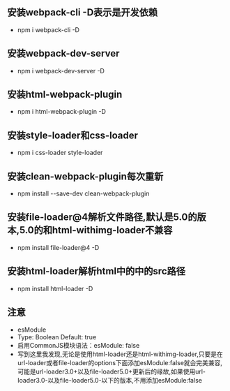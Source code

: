 ## 安装webpack-cli -D表示是开发依赖
+ npm i webpack-cli -D

## 安装webpack-dev-server
+ npm i webpack-dev-server -D

## 安装html-webpack-plugin
+ npm i html-webpack-plugin -D

## 安装style-loader和css-loader
+ npm i css-loader style-loader

## 安装clean-webpack-plugin每次重新
+ npm install --save-dev clean-webpack-plugin

## 安装file-loader@4解析文件路径,默认是5.0的版本,5.0的和html-withimg-loader不兼容
+ npm install file-loader@4 -D

## 安装html-loader解析html中的<img src=""/>中的src路径
+ npm install html-loader -D

## 注意
+ esModule
+ Type: Boolean Default: true
+ 启用CommonJS模块语法：esModule: false
+ 写到这里我发现,无论是使用html-loader还是html-withimg-loader,只要是在url-loader或者file-loader的options下面添加esModule:false就会完美兼容,可能是url-loader3.0+以及file-loader5.0+更新后的缘故,如果使用url-loader3.0-以及file-loader5.0-以下的版本,不用添加esModule:false

